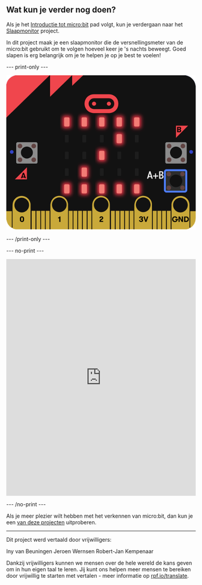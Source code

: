 ## Wat kun je verder nog doen?

Als je het [Introductie tot micro:bit](https://projects.raspberrypi.org/nl-NL/raspberrypi/path-name) pad volgt, kun je verdergaan naar het [Slaapmonitor](https://projects.raspberrypi.org/nl-NL/projects/sleep-tracker) project.

In dit project maak je een slaapmonitor die de versnellingsmeter van de micro:bit gebruikt om te volgen hoeveel keer je 's nachts beweegt. Goed slapen is erg belangrijk om je te helpen je op je best te voelen!

--- print-only ---

![Slaap monitor](images/sleep-tracker.png)

--- /print-only ---

--- no-print ---

<div style="position:relative;height:0;padding-bottom:125%;overflow:hidden;"><iframe style="position:absolute;top:0;left:0;width:100%;height:100%;" src="https://makecode.microbit.org/---run?id=_14Lib71CCP0F" allowfullscreen="allowfullscreen" sandbox="allow-popups allow-forms allow-scripts allow-same-origin" frameborder="0"></iframe></div>

--- /no-print ---

Als je meer plezier wilt hebben met het verkennen van micro:bit, dan kun je een [van deze projecten](https://projects.raspberrypi.org/nl-NL/projects?hardware%5B%5D=microbit) uitproberen.

***

Dit project werd vertaald door vrijwilligers:

Iny van Beuningen
Jeroen Wernsen
Robert-Jan Kempenaar

Dankzij vrijwilligers kunnen we mensen over de hele wereld de kans geven om in hun eigen taal te leren. Jij kunt ons helpen meer mensen te bereiken door vrijwillig te starten met vertalen - meer informatie op [rpf.io/translate](https://rpf.io/translate).
